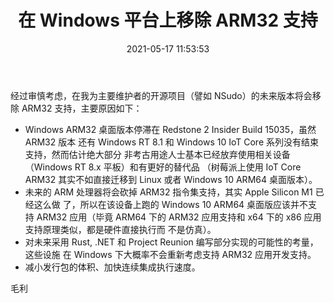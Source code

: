 ﻿---
title: 在 Windows 平台上移除 ARM32 支持
date: 2021-05-17 11:53:53
categories:
- [公告, Windows]
tags:
- 公告
- Windows
---

经过审慎考虑，在我为主要维护者的开源项目（譬如 NSudo）的未来版本将会移除 ARM32 
支持，主要原因如下：

- Windows ARM32 桌面版本停滞在 Redstone 2 Insider Build 15035，虽然 ARM32 版本
  还有 Windows RT 8.1 和 Windows 10 IoT Core 系列没有结束支持，然而估计绝大部分
  非考古用途人士基本已经放弃使用相关设备（Windows RT 8.x 平板）和有更好的替代品
  （树莓派上使用 IoT Core ARM32 其实不如直接迁移到 Linux 或者 Windows 10 ARM64 
  桌面版本）。
- 未来的 ARM 处理器将会砍掉 ARM32 指令集支持，其实 Apple Silicon M1 已经这么做
  了，所以在该设备上跑的 Windows 10 ARM64 桌面版应该并不支持 ARM32 应用（毕竟 
  ARM64 下的 ARM32 应用支持和 x64 下的 x86 应用支持原理类似，都是硬件直接执行而
  不是仿真）。
- 对未来采用 Rust, .NET 和 Project Reunion 编写部分实现的可能性的考量，这些设施
  在 Windows 下大概率不会重新考虑支持 ARM32 应用开发支持。
- 减小发行包的体积、加快连续集成执行速度。

毛利
